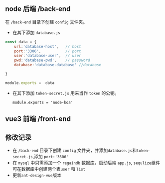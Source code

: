 ## node 后端 /back-end

在 `/back-end` 目录下创建 `config` 文件夹。

- 在其下添加 `database.js`

```javascript
const data = {
    url:'database-host',   // host
    port:'3306',           // port
    user:'database-user',  // user
    pwd:'database-pwd',    // password
    database:'database-database' //database

}

module.exports =  data
```

- 在其下添加 `token-secret.js` 用来当作 `token` 的公钥。

  ` module.exports = 'node-koa' `



## vue3 前端 /front-end
## 修改记录
- 在 `/back-end` 目录下创建 `config` 文件夹，并添加`database.js`和`token-secret.js`,添加 `port:'3306'`
- 在 `mysql` 中只需添加一个 `regaindb` 数据库，启动后端 `app.js`, `sequlize`组件可在数据库中创建两个表`user` 和 `list`
- 更新`ant-design-vue`版本







